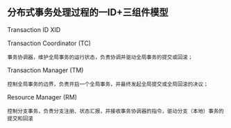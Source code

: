 分布式事务处理过程的一ID+三组件模型
---

Transaction ID XID

Transaction Coordinator (TC)

    事务协调器，维护全局事务的运行状态，负责协调并驱动全局事务的提交或回滚；

Transaction Manager (TM)

    控制全局事务的边界，负责开启一个全局事务，并最终发起全局提交或全局回滚的决议；

Resource Manager (RM)

    控制分支事务，负责分支注册、状态汇报，并接收事务协调器的指令，驱动分支（本地）事务的提交和回滚

    

